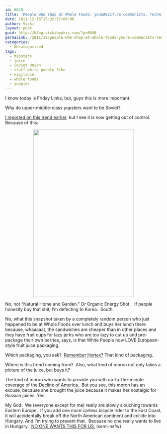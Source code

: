 ```yaml
---
id: 6040
title: 'People who shop at Whole Foods: you&#8217;re communists. Technically speaking.'
date: 2011-12-16T13:32:17+00:00
author: Vicki
layout: post
guid: http://blog.vickiboykis.com/?p=6040
permalink: /2011/12/people-who-shop-at-whole-foods-youre-communists-technically-speaking/
categories:
  - Uncategorized
tags:
  - hipsters
  - juice
  - Soviet Union
  - stuff white people like
  - vigilance
  - whole foods
  - yuppies
---
```

I know today is Friday Links, but, guys this is more important.

Why do upper-middle-class yupsters want to be Soviet?

<a href="http://blog.vickiboykis.com/2010/03/11/environmentalism-has-its-roots-in-millions-of-violently-angry-soviet-women/" target="_blank">I reported on this trend earlier,</a> but I see it is now getting out of control. Because of this:

<p style="text-align: center;">
  <a href="http://blog.vickiboykis.com/wp-content/uploads/2011/12/IMAG1035.jpg"><img class="aligncenter size-full wp-image-6041" title="IMAG1035" src="http://blog.vickiboykis.com/wp-content/uploads/2011/12/IMAG1035.jpg" alt="" width="323" height="538" /></a>
</p>

<p style="text-align: left;">
  No, not &#8220;Natural Home and Garden.&#8221; Or Organic Energy Shot.   If people honestly buy that shit, I&#8217;m defecting to Korea.  South.
</p>

<p style="text-align: left;">
  No, what this snapshot taken by a completely random person who just happened to be at Whole Foods over lunch and buys her lunch there because, whaaaaat, the sandwiches are cheaper than in other places and they have fruit cups for lazy jerks who are too lazy to cut up and pre-package their own berries, says, is that White People now LOVE European-style fruit juice packaging.
</p>

<p style="text-align: left;">
  Which packaging, you ask?  <a href="http://blog.vickiboykis.com/2009/07/19/hortex/" target="_blank">Remember Hortex?</a> That kind of packaging.
</p>

<p style="text-align: left;">
  Where is this trend coming from?  Also, what kind of moron not only takes a picture of the juice, but buys it?
</p>

<p style="text-align: left;">
  The kind of moron who wants to provide you with up-to-the-minute coverage of the Decline of America.  But you see, this moron has an excuse, because she brought the juice because it makes her nostalgic for Russian juices. Yes.
</p>

<p style="text-align: left;">
  My God.  We (everyone except for me) really are slowly slouching towards Eastern Europe.  If you add one more carless bicycle rider to the East Coast, it will accidentally break off the North American continent and collide into Hungary. And I&#8217;m trying to prevent that.  Because no one really wants to live in Hungary.  <a href="http://www.youtube.com/watch?v=MNzQL1Yud-8" target="_blank">NO ONE WANTS THIS FOR US.</a> (semi-nsfw)
</p>

<p style="text-align: left;">